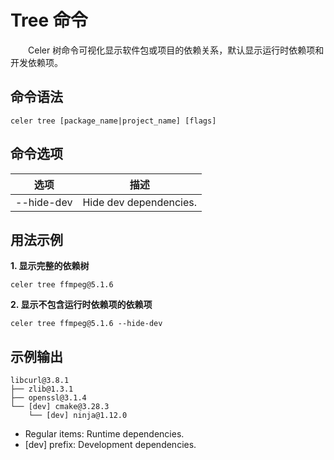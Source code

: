 # Tree 命令

&emsp;&emsp;Celer 树命令可视化显示软件包或项目的依赖关系，默认显示运行时依赖项和开发依赖项。

## 命令语法

```shell
celer tree [package_name|project_name] [flags]
```

## 命令选项

| 选项	        | 描述                                          |
| ----------------- | -----------------------------------------------------|
| --hide-dev	    | Hide dev dependencies.	                           |

## 用法示例

**1. 显示完整的依赖树**

```shell
celer tree ffmpeg@5.1.6
```

**2. 显示不包含运行时依赖项的依赖项**

```shell
celer tree ffmpeg@5.1.6 --hide-dev
```

## 示例输出

```
libcurl@3.8.1  
├── zlib@1.3.1  
├── openssl@3.1.4  
└── [dev] cmake@3.28.3  
    └── [dev] ninja@1.12.0  
```

- Regular items: Runtime dependencies.
- [dev] prefix: Development dependencies.